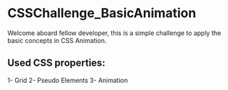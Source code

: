 # CSSChallenge_BasicAnimation
Welcome aboard fellow developer, this is a simple challenge to apply the basic concepts in CSS Animation.

## Used CSS properties:
1- Grid
2- Pseudo Elements
3- Animation


